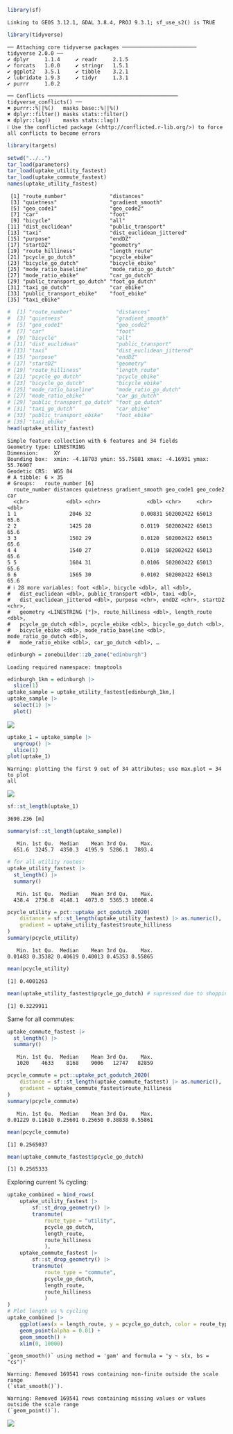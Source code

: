 

``` r
library(sf)
```

    Linking to GEOS 3.12.1, GDAL 3.8.4, PROJ 9.3.1; sf_use_s2() is TRUE

``` r
library(tidyverse)
```

    ── Attaching core tidyverse packages ──────────────────────── tidyverse 2.0.0 ──
    ✔ dplyr     1.1.4     ✔ readr     2.1.5
    ✔ forcats   1.0.0     ✔ stringr   1.5.1
    ✔ ggplot2   3.5.1     ✔ tibble    3.2.1
    ✔ lubridate 1.9.3     ✔ tidyr     1.3.1
    ✔ purrr     1.0.2     

    ── Conflicts ────────────────────────────────────────── tidyverse_conflicts() ──
    ✖ purrr::%||%()   masks base::%||%()
    ✖ dplyr::filter() masks stats::filter()
    ✖ dplyr::lag()    masks stats::lag()
    ℹ Use the conflicted package (<http://conflicted.r-lib.org/>) to force all conflicts to become errors

``` r
library(targets)
```

``` r
setwd("../..")
tar_load(parameters)
tar_load(uptake_utility_fastest)
tar_load(uptake_commute_fastest)
names(uptake_utility_fastest)
```

     [1] "route_number"              "distances"                
     [3] "quietness"                 "gradient_smooth"          
     [5] "geo_code1"                 "geo_code2"                
     [7] "car"                       "foot"                     
     [9] "bicycle"                   "all"                      
    [11] "dist_euclidean"            "public_transport"         
    [13] "taxi"                      "dist_euclidean_jittered"  
    [15] "purpose"                   "endDZ"                    
    [17] "startDZ"                   "geometry"                 
    [19] "route_hilliness"           "length_route"             
    [21] "pcycle_go_dutch"           "pcycle_ebike"             
    [23] "bicycle_go_dutch"          "bicycle_ebike"            
    [25] "mode_ratio_baseline"       "mode_ratio_go_dutch"      
    [27] "mode_ratio_ebike"          "car_go_dutch"             
    [29] "public_transport_go_dutch" "foot_go_dutch"            
    [31] "taxi_go_dutch"             "car_ebike"                
    [33] "public_transport_ebike"    "foot_ebike"               
    [35] "taxi_ebike"               

``` r
#  [1] "route_number"              "distances"                
#  [3] "quietness"                 "gradient_smooth"          
#  [5] "geo_code1"                 "geo_code2"                
#  [7] "car"                       "foot"                     
#  [9] "bicycle"                   "all"                      
# [11] "dist_euclidean"            "public_transport"         
# [13] "taxi"                      "dist_euclidean_jittered"  
# [15] "purpose"                   "endDZ"                    
# [17] "startDZ"                   "geometry"                 
# [19] "route_hilliness"           "length_route"             
# [21] "pcycle_go_dutch"           "pcycle_ebike"             
# [23] "bicycle_go_dutch"          "bicycle_ebike"            
# [25] "mode_ratio_baseline"       "mode_ratio_go_dutch"      
# [27] "mode_ratio_ebike"          "car_go_dutch"             
# [29] "public_transport_go_dutch" "foot_go_dutch"            
# [31] "taxi_go_dutch"             "car_ebike"                
# [33] "public_transport_ebike"    "foot_ebike"               
# [35] "taxi_ebike"   
head(uptake_utility_fastest)
```

    Simple feature collection with 6 features and 34 fields
    Geometry type: LINESTRING
    Dimension:     XY
    Bounding box:  xmin: -4.18703 ymin: 55.75881 xmax: -4.16931 ymax: 55.76907
    Geodetic CRS:  WGS 84
    # A tibble: 6 × 35
    # Groups:   route_number [6]
      route_number distances quietness gradient_smooth geo_code1 geo_code2   car
      <chr>            <dbl> <chr>               <dbl> <chr>     <chr>     <dbl>
    1 1                 2046 32                0.00831 S02002422 65013      65.6
    2 2                 1425 28                0.0119  S02002422 65013      65.6
    3 3                 1502 29                0.0120  S02002422 65013      65.6
    4 4                 1540 27                0.0110  S02002422 65013      65.6
    5 5                 1604 31                0.0106  S02002422 65013      65.6
    6 6                 1565 30                0.0102  S02002422 65013      65.6
    # ℹ 28 more variables: foot <dbl>, bicycle <dbl>, all <dbl>,
    #   dist_euclidean <dbl>, public_transport <dbl>, taxi <dbl>,
    #   dist_euclidean_jittered <dbl>, purpose <chr>, endDZ <chr>, startDZ <chr>,
    #   geometry <LINESTRING [°]>, route_hilliness <dbl>, length_route <dbl>,
    #   pcycle_go_dutch <dbl>, pcycle_ebike <dbl>, bicycle_go_dutch <dbl>,
    #   bicycle_ebike <dbl>, mode_ratio_baseline <dbl>, mode_ratio_go_dutch <dbl>,
    #   mode_ratio_ebike <dbl>, car_go_dutch <dbl>, …

``` r
edinburgh = zonebuilder::zb_zone("edinburgh")
```

    Loading required namespace: tmaptools

``` r
edinburgh_1km = edinburgh |>
  slice(1)
uptake_sample = uptake_utility_fastest[edinburgh_1km,]
uptake_sample |>
  select(1) |>
  plot()
```

![](test-utility-uptake_files/figure-commonmark/unnamed-chunk-2-1.png)

``` r
uptake_1 = uptake_sample |>
  ungroup() |>
  slice(1)
plot(uptake_1)
```

    Warning: plotting the first 9 out of 34 attributes; use max.plot = 34 to plot
    all

![](test-utility-uptake_files/figure-commonmark/unnamed-chunk-2-2.png)

``` r
sf::st_length(uptake_1)
```

    3690.236 [m]

``` r
summary(sf::st_length(uptake_sample))
```

       Min. 1st Qu.  Median    Mean 3rd Qu.    Max. 
      651.6  3245.7  4350.3  4195.9  5286.1  7893.4 

``` r
# for all utility routes:
uptake_utility_fastest |>
  st_length() |>
  summary()
```

       Min. 1st Qu.  Median    Mean 3rd Qu.    Max. 
      438.4  2736.8  4148.1  4073.0  5365.3 10008.4 

``` r
pcycle_utility = pct::uptake_pct_godutch_2020(
    distance = sf::st_length(uptake_utility_fastest) |> as.numeric(),
    gradient = uptake_utility_fastest$route_hilliness
)
summary(pcycle_utility)
```

       Min. 1st Qu.  Median    Mean 3rd Qu.    Max. 
    0.01483 0.35382 0.40619 0.40013 0.45353 0.55865 

``` r
mean(pcycle_utility)
```

    [1] 0.4001263

``` r
mean(uptake_utility_fastest$pcycle_go_dutch) # supressed due to shopping
```

    [1] 0.3229911

Same for all commutes:

``` r
uptake_commute_fastest |>
  st_length() |>
  summary()
```

       Min. 1st Qu.  Median    Mean 3rd Qu.    Max. 
       1020    4633    8168    9006   12747   82859 

``` r
pcycle_commute = pct::uptake_pct_godutch_2020(
    distance = sf::st_length(uptake_commute_fastest) |> as.numeric(),
    gradient = uptake_commute_fastest$route_hilliness
)
summary(pcycle_commute)
```

       Min. 1st Qu.  Median    Mean 3rd Qu.    Max. 
    0.01229 0.11610 0.25601 0.25650 0.38838 0.55861 

``` r
mean(pcycle_commute)
```

    [1] 0.2565037

``` r
mean(uptake_commute_fastest$pcycle_go_dutch) 
```

    [1] 0.2565333

Exploring current % cycling:

``` r
uptake_combined = bind_rows(
    uptake_utility_fastest |>
        sf::st_drop_geometry() |>
        transmute(
            route_type = "utility",
            pcycle_go_dutch,
            length_route,
            route_hilliness
            ),
    uptake_commute_fastest |>
        sf::st_drop_geometry() |>
        transmute(
            route_type = "commute",
            pcycle_go_dutch,
            length_route,
            route_hilliness
            )
)
# Plot length vs % cycling
uptake_combined |>
    ggplot(aes(x = length_route, y = pcycle_go_dutch, color = route_type)) +
    geom_point(alpha = 0.01) +
    geom_smooth() +
    xlim(0, 10000)
```

    `geom_smooth()` using method = 'gam' and formula = 'y ~ s(x, bs = "cs")'

    Warning: Removed 169541 rows containing non-finite outside the scale range
    (`stat_smooth()`).

    Warning: Removed 169541 rows containing missing values or values outside the scale range
    (`geom_point()`).

![](test-utility-uptake_files/figure-commonmark/unnamed-chunk-5-1.png)
